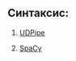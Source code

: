 ## Синтаксис:

1. [UDPipe](https://github.com/hse-ling-python/seminars/blob/master/UDPipe/Udpipe_1.ipynb)

2. [SpaCy](https://github.com/hse-ling-python/seminars/blob/master/UDPipe/spaCy.ipynb)

